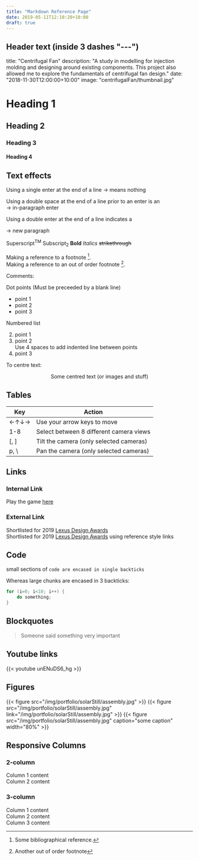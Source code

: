 ```yaml
---
title: "Markdown Reference Page"
date: 2019-05-11T12:10:20+10:00
draft: true
---
```



## Header text (inside 3 dashes "---")
title: "Centrifugal Fan"
description: "A study in modelling for injection molding and designing around existing components.  This project also allowed me to explore the fundamentals of centrifugal fan design."
date: "2018-11-30T12:00:00+10:00"
image: "centrifugalFan/thumbnail.jpg"

# Heading 1
## Heading 2
### Heading 3
#### Heading 4

## Text effects
Using a single enter at the end of a line 
-> means nothing


Using a double space at the end of a line prior to an enter is an  
-> in-paragraph enter


Using a double enter at the end of a line indicates a 

-> new paragraph

Superscript<sup>TM</sup>
Subscript<sub>2</sub>
**Bold**
_Italics_
~~strikethrough~~

Making a reference to a footnote [^fn2].  
Making a reference to an out of order footnote [^fn1].  

Comments: 

[//]: # (This is a comment that wont be seen in the output)


Dot points (Must be preceeded by a blank line)

+ point 1
+ point 2
+ point 3

Numbered list

2. point 1
1. point 2  
    Use 4 spaces to add indented line between points
3. point 3

To centre text:
<center>Some centred text (or images and stuff)</center>


## Tables
Key | Action
---|---
←↑↓→   | Use your arrow keys to move
1-8    | Select between 8 different camera views
[, ]   | Tilt the camera (only selected cameras)
p, \\  | Pan the camera (only selected cameras)


## Links
### Internal Link
Play the game [here](/ac2021/)

### External Link
Shortlisted for 2019 [Lexus Design Awards](https://discoverlexus.com/experiences/lexus-design-award-2019)  
Shortlisted for 2019 [Lexus Design Awards][LDA] using reference style links


## Code
small sections of `code are encased in single backticks`

Whereas large chunks are encased in 3 backticks:
``` C
for (i=0; i<10; i++) {
    do something;
}
```

## Blockquotes

> Someone said something very important


## Youtube links
{{< youtube unENuDS6_hg >}}


## Figures
{{< figure src="/img/portfolio/solarStill/assembly.jpg" >}}
{{< figure src="/img/portfolio/solarStill/assembly.jpg" link="/img/portfolio/solarStill/assembly.jpg" >}}
{{< figure src="/img/portfolio/solarStill/assembly.jpg" caption="some caption" width="80%" >}}


## Responsive Columns
### 2-column
<div class="row">
    <div class="6u 12u$(medium)">
        Column 1 content
    </div>
    <div class="6u 12u$(medium)">
        Column 2 content
    </div>
</div>

### 3-column
<div class="row">
    <div class="4u 12u$(medium)">
        Column 1 content
    </div>
    <div class="4u 12u$(medium)">
        Column 2 content
    </div>
    <div class="4u 12u$(medium)">
        Column 3 content
    </div>
</div>

[LDA]: https://discoverlexus.com/experiences/lexus-design-award-2019
[^fn2]: Some bibliographical reference.
[^fn1]: Another out of order footnote
